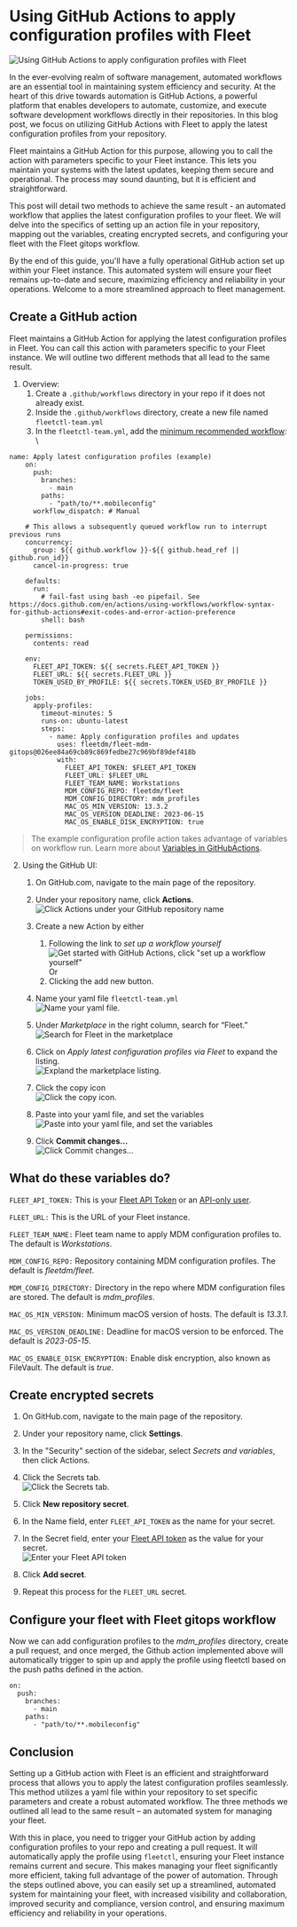 # Using GitHub Actions to apply configuration profiles with Fleet

![Using GitHub Actions to apply configuration profiles with Fleet](../website/assets/images/articles/using-github-actions-to-apply-configuration-profiles-with-fleet@2x.jpg)

In the ever-evolving realm of software management, automated workflows are an essential tool in maintaining system efficiency and security. At the heart of this drive towards automation is GitHub Actions, a powerful platform that enables developers to automate, customize, and execute software development workflows directly in their repositories. In this blog post, we focus on utilizing GitHub Actions with Fleet to apply the latest configuration profiles from your repository.

Fleet maintains a GitHub Action for this purpose, allowing you to call the action with parameters specific to your Fleet instance. This lets you maintain your systems with the latest updates, keeping them secure and operational. The process may sound daunting, but it is efficient and straightforward. 

This post will detail two methods to achieve the same result - an automated workflow that applies the latest configuration profiles to your fleet. We will delve into the specifics of setting up an action file in your repository, mapping out the variables, creating encrypted secrets, and configuring your fleet with the Fleet gitops workflow.

By the end of this guide, you'll have a fully operational GitHub action set up within your Fleet instance. This automated system will ensure your fleet remains up-to-date and secure, maximizing efficiency and reliability in your operations. Welcome to a more streamlined approach to fleet management.


## Create a GitHub action

Fleet maintains a GitHub Action for applying the latest configuration profiles in Fleet. You can call this action with parameters specific to your Fleet instance. We will outline two different methods that all lead to the same result.



1. Overview:
    1. Create a `.github/workflows` directory in your repo if it does not already exist.
    2. Inside the `.github/workflows` directory, create a new file named `fleetctl-team.yml`
    3. In the `fleetctl-team.yml`, add the [minimum recommended workflow](https://github.com/fleetdm/fleet/blob/main/.github/workflows/example-workflow.yaml): \
``` \ 
name: Apply latest configuration profiles (example)
    on:
      push:
        branches:
          - main
        paths:
          - "path/to/**.mobileconfig"
      workflow_dispatch: # Manual

    # This allows a subsequently queued workflow run to interrupt previous runs
    concurrency:
      group: ${{ github.workflow }}-${{ github.head_ref || github.run_id}}
      cancel-in-progress: true

    defaults:
      run:
        # fail-fast using bash -eo pipefail. See https://docs.github.com/en/actions/using-workflows/workflow-syntax-for-github-actions#exit-codes-and-error-action-preference
        shell: bash

    permissions:
      contents: read

    env:
      FLEET_API_TOKEN: ${{ secrets.FLEET_API_TOKEN }}
      FLEET_URL: ${{ secrets.FLEET_URL }}
      TOKEN_USED_BY_PROFILE: ${{ secrets.TOKEN_USED_BY_PROFILE }}

    jobs:
      apply-profiles:
        timeout-minutes: 5
        runs-on: ubuntu-latest
        steps:
          - name: Apply configuration profiles and updates
            uses: fleetdm/fleet-mdm-gitops@026ee84a69cb89c869fedbe27c969bf89def418b
            with:
              FLEET_API_TOKEN: $FLEET_API_TOKEN
              FLEET_URL: $FLEET_URL
              FLEET_TEAM_NAME: Workstations
              MDM_CONFIG_REPO: fleetdm/fleet
              MDM_CONFIG_DIRECTORY: mdm_profiles
              MAC_OS_MIN_VERSION: 13.3.2
              MAC_OS_VERSION_DEADLINE: 2023-06-15
              MAC_OS_ENABLE_DISK_ENCRYPTION: true
```

> The example configuration profile action takes advantage of variables on workflow run. Learn more about [Variables in GitHubActions](https://docs.github.com/en/actions/learn-github-actions/variables).

2. Using the GitHub UI:
    1. On GitHub.com, navigate to the main page of the repository.
    2. Under your repository name, click **Actions**.  
![Click Actions under your GitHub repository name](../website/assets/images/articles/using-github-actions-to-apply-configuration-profiles-with-fleet5-520x109@2x.png "Click Actions under your GitHub repository name")  

    3. Create a new Action by either 
       1. Following the link to _set up a workflow yourself_  
![Get started with GitHub Actions, click "set up a workflow yourself"](../website/assets/images/articles/using-github-actions-to-apply-configuration-profiles-with-fleet3-834x134@2x.png "Click 'set up a workflow yourself'")  
Or
        2. Clicking the add new button.
    7. Name your yaml file `fleetctl-team.yml`  
![Name your yaml file.](../website/assets/images/articles/using-github-actions-to-apply-configuration-profiles-with-fleet10-604x225@2x.png "Name your yaml file.")

    8. Under _Marketplace_ in the right column, search for “Fleet.”  
![Search for Fleet in the marketplace](../website/assets/images/articles/using-github-actions-to-apply-configuration-profiles-with-fleet6-416x314@2x.png "Search for Fleet in the marketplace")

    9. Click on _Apply latest configuration profiles via Fleet_ to expand the listing.  
![Expland the marketplace listing.](../website/assets/images/articles/using-github-actions-to-apply-configuration-profiles-with-fleet2-417x707@2x.png "Click on Apply latest configuration profiles via Fleet to expand the listing.")

    10. Click the copy icon  
![Click the copy icon.](../website/assets/images/articles/using-github-actions-to-apply-configuration-profiles-with-fleet7-417x159@2x.png "Click the copy icon")

    11. Paste into your yaml file, and set the variables  
![Paste into your yaml file, and set the variables](../website/assets/images/articles/using-github-actions-to-apply-configuration-profiles-with-fleet4-596x380@2x.png "Paste into your yaml file, and set the variables")

    12. Click **Commit changes…**  
![Click Commit changes…](../website/assets/images/articles/using-github-actions-to-apply-configuration-profiles-with-fleet1-480x539@2x.png "Click Commit changes…")



## What do these variables do?

  `FLEET_API_TOKEN:` This is your [Fleet API Token](https://fleetdm.com/docs/using-fleet/rest-api#retrieve-your-api-token) or an [API-only user](https://fleetdm.com/docs/using-fleet/fleetctl-cli#create-an-api-only-user).

  `FLEET_URL:` This is the URL of your Fleet instance.

  `FLEET_TEAM_NAME:` Fleet team name to apply MDM configuration profiles to. The default is _Workstations_.

  `MDM_CONFIG_REPO:` Repository containing MDM configuration profiles. The default is _fleetdm/fleet_.

  `MDM_CONFIG_DIRECTORY:` Directory in the repo where MDM configuration files are stored. The default is _mdm_profiles_.

  `MAC_OS_MIN_VERSION:` Minimum macOS version of hosts. The default is _13.3.1_.

  `MAC_OS_VERSION_DEADLINE:` Deadline for macOS version to be enforced. The default is _2023-05-15_.

  `MAC_OS_ENABLE_DISK_ENCRYPTION:` Enable disk encryption, also known as FileVault. The default is _true_.


## Create encrypted secrets

1. On GitHub.com, navigate to the main page of the repository.
2. Under your repository name, click **Settings**.
3. In the "Security" section of the sidebar, select  _Secrets and variables_, then click Actions.
4. Click the Secrets tab.  
![Click the Secrets tab.](../website/assets/images/articles/using-github-actions-to-apply-configuration-profiles-with-fleet8-1438x528@2x.png "Click the secrets tab.")

5. Click **New repository secret**.
6. In the Name field, enter `FLEET_API_TOKEN` as the name for your secret.
7. In the Secret field, enter your [Fleet API token](https://fleetdm.com/docs/using-fleet/rest-api#retrieve-your-api-token) as the value for your secret.  
![Enter your Fleet API token](../website/assets/images/articles/using-github-actions-to-apply-configuration-profiles-with-fleet9-339x404@2x.png "Enter your Fleet API token")

8. Click **Add secret**.
9. Repeat this process for the `FLEET_URL` secret.


## Configure your fleet with Fleet gitops workflow

Now we can add configuration profiles to the _mdm_profiles_ directory, create a pull request, and once merged, the Github action implemented above will automatically trigger to spin up and apply the profile using fleetctl based on the push paths defined in the action.

```
on:
  push:
    branches:
      - main
    paths:
      - "path/to/**.mobileconfig"
```

## Conclusion

Setting up a GitHub action with Fleet is an efficient and straightforward process that allows you to apply the latest configuration profiles seamlessly. This method utilizes a yaml file within your repository to set specific parameters and create a robust automated workflow. The three methods we outlined all lead to the same result – an automated system for managing your fleet.

With this in place, you need to trigger your GitHub action by adding configuration profiles to your repo and creating a pull request. It will automatically apply the profile using `fleetctl`, ensuring your Fleet instance remains current and secure. This makes managing your fleet significantly more efficient, taking full advantage of the power of automation. Through the steps outlined above, you can easily set up a streamlined, automated system for maintaining your fleet, with increased visibility and collaboration, improved security and compliance, version control, and ensuring maximum efficiency and reliability in your operations.

<meta name="articleTitle" value="Using GitHub Actions to apply configuration profiles with Fleet">
<meta name="authorFullName" value="JD Strong">
<meta name="authorGitHubUsername" value="spokanemac">
<meta name="category" value="guides">
<meta name="publishedOn" value="2023-05-31">
<meta name="articleImageUrl" value="../website/assets/images/articles/using-github-actions-to-apply-configuration-profiles-with-fleet@2x.jpg">
<meta name="description" value="A guide on using GitHub Actions with Fleet for efficient and automated application of the latest configuration profiles for a GitOps workflow.">
